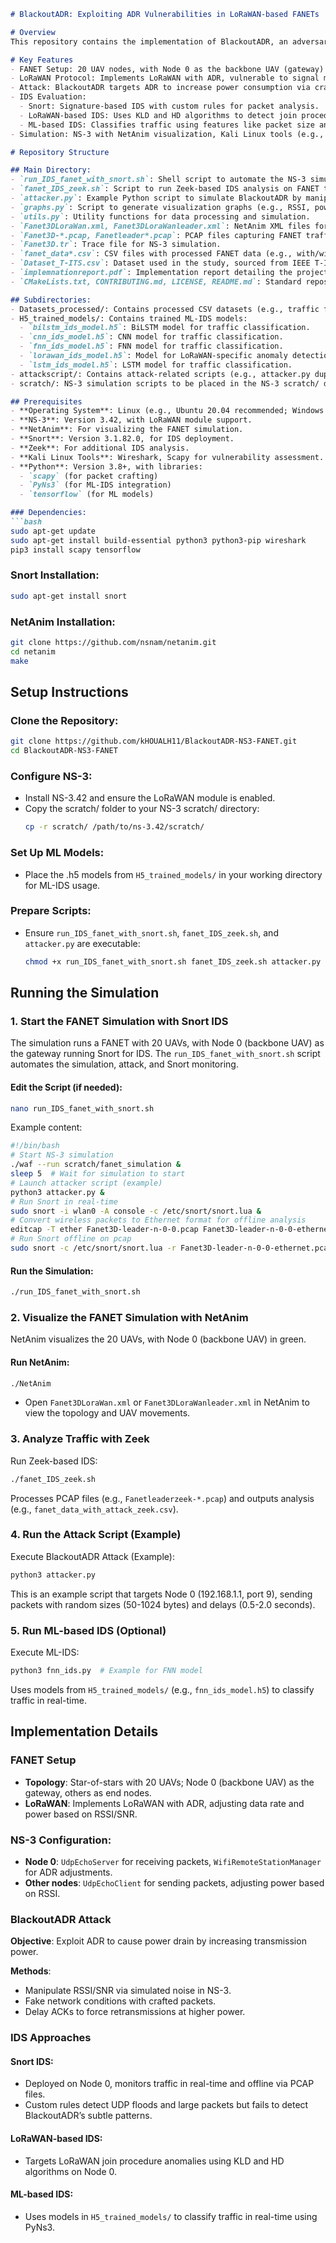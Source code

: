 
```markdown
# BlackoutADR: Exploiting ADR Vulnerabilities in LoRaWAN-based FANETs

# Overview
This repository contains the implementation of BlackoutADR, an adversarial attack targeting the Adaptive Data Rate (ADR) mechanism in LoRaWAN-based Flying Ad Hoc Networks (FANETs). The project simulates a FANET with 20 UAVs using NS-3, where the leader node (Node 0) acts as the central gateway equipped with Intrusion Detection Systems (IDS). BlackoutADR manipulates signal metrics (RSSI/SNR) to trick UAVs into increasing transmission power, causing power drain and potential DDoS attacks. The simulation evaluates IDS effectiveness using Snort, a LoRaWAN-specific IDS (KLD/HD algorithms), and machine learning (ML)-based IDS models, with findings showing evasion by BlackoutADR’s subtle manipulations.

# Key Features
- FANET Setup: 20 UAV nodes, with Node 0 as the backbone UAV (gateway) in a star-of-stars topology.
- LoRaWAN Protocol: Implements LoRaWAN with ADR, vulnerable to signal manipulation.
- Attack: BlackoutADR targets ADR to increase power consumption via crafted packets and delayed ACKs.
- IDS Evaluation:
  - Snort: Signature-based IDS with custom rules for packet analysis.
  - LoRaWAN-based IDS: Uses KLD and HD algorithms to detect join procedure anomalies.
  - ML-based IDS: Classifies traffic using features like packet size and RSSI for advanced detection.
- Simulation: NS-3 with NetAnim visualization, Kali Linux tools (e.g., Scapy, Wireshark) for attack and analysis.

# Repository Structure

## Main Directory:
- `run_IDS_fanet_with_snort.sh`: Shell script to automate the NS-3 simulation, Snort IDS, and attack execution.
- `fanet_IDS_zeek.sh`: Script to run Zeek-based IDS analysis on FANET traffic.
- `attacker.py`: Example Python script to simulate BlackoutADR by manipulating ADR (e.g., packet delays, payload sizes).
- `graphs.py`: Script to generate visualization graphs (e.g., RSSI, power over time).
- `utils.py`: Utility functions for data processing and simulation.
- `Fanet3DLoraWan.xml, Fanet3DLoraWanleader.xml`: NetAnim XML files for visualizing the FANET simulation.
- `Fanet3D-*.pcap, Fanetleader*.pcap`: PCAP files capturing FANET traffic for nodes 0-19 and leader node.
- `Fanet3D.tr`: Trace file for NS-3 simulation.
- `fanet_data*.csv`: CSV files with processed FANET data (e.g., with/without attack, Zeek analysis).
- `Dataset_T-ITS.csv`: Dataset used in the study, sourced from IEEE T-ITS.
- `implemnationreport.pdf`: Implementation report detailing the project setup and findings.
- `CMakeLists.txt, CONTRIBUTING.md, LICENSE, README.md`: Standard repository files.

## Subdirectories:
- Datasets_processed/: Contains processed CSV datasets (e.g., traffic features, attack data). Note: Not all datasets are included due to large file sizes; contact the repository owner for access to full datasets.
- H5_trained_models/: Contains trained ML-IDS models:
  - `bilstm_ids_model.h5`: BiLSTM model for traffic classification.
  - `cnn_ids_model.h5`: CNN model for traffic classification.
  - `fnn_ids_model.h5`: FNN model for traffic classification.
  - `lorawan_ids_model.h5`: Model for LoRaWAN-specific anomaly detection.
  - `lstm_ids_model.h5`: LSTM model for traffic classification.
- attackscript/: Contains attack-related scripts (e.g., attacker.py duplicate, additional attack utilities).
- scratch/: NS-3 simulation scripts to be placed in the NS-3 scratch/ directory for running the FANET simulation.

## Prerequisites
- **Operating System**: Linux (e.g., Ubuntu 20.04 recommended; Windows users can use WSL).
- **NS-3**: Version 3.42, with LoRaWAN module support.
- **NetAnim**: For visualizing the FANET simulation.
- **Snort**: Version 3.1.82.0, for IDS deployment.
- **Zeek**: For additional IDS analysis.
- **Kali Linux Tools**: Wireshark, Scapy for vulnerability assessment.
- **Python**: Version 3.8+, with libraries:
  - `scapy` (for packet crafting)
  - `PyNs3` (for ML-IDS integration)
  - `tensorflow` (for ML models)

### Dependencies:
```bash
sudo apt-get update
sudo apt-get install build-essential python3 python3-pip wireshark
pip3 install scapy tensorflow
```

### Snort Installation:
```bash
sudo apt-get install snort
```

### NetAnim Installation:
```bash
git clone https://github.com/nsnam/netanim.git
cd netanim
make
```

## Setup Instructions

### Clone the Repository:
```bash
git clone https://github.com/kHOUALH11/BlackoutADR-NS3-FANET.git
cd BlackoutADR-NS3-FANET
```

### Configure NS-3:
- Install NS-3.42 and ensure the LoRaWAN module is enabled.
- Copy the scratch/ folder to your NS-3 scratch/ directory:
  ```bash
  cp -r scratch/ /path/to/ns-3.42/scratch/
  ```

### Set Up ML Models:
- Place the .h5 models from `H5_trained_models/` in your working directory for ML-IDS usage.

### Prepare Scripts:
- Ensure `run_IDS_fanet_with_snort.sh`, `fanet_IDS_zeek.sh`, and `attacker.py` are executable:
  ```bash
  chmod +x run_IDS_fanet_with_snort.sh fanet_IDS_zeek.sh attacker.py
  ```

## Running the Simulation

### 1. Start the FANET Simulation with Snort IDS
The simulation runs a FANET with 20 UAVs, with Node 0 (backbone UAV) as the gateway running Snort for IDS. The `run_IDS_fanet_with_snort.sh` script automates the simulation, attack, and Snort monitoring.

#### Edit the Script (if needed):
```bash
nano run_IDS_fanet_with_snort.sh
```
Example content:
```bash
#!/bin/bash
# Start NS-3 simulation
./waf --run scratch/fanet_simulation &
sleep 5  # Wait for simulation to start
# Launch attacker script (example)
python3 attacker.py &
# Run Snort in real-time
sudo snort -i wlan0 -A console -c /etc/snort/snort.lua &
# Convert wireless packets to Ethernet format for offline analysis
editcap -T ether Fanet3D-leader-n-0-0.pcap Fanet3D-leader-n-0-0-ethernet.pcap
# Run Snort offline on pcap
sudo snort -c /etc/snort/snort.lua -r Fanet3D-leader-n-0-0-ethernet.pcap
```

#### Run the Simulation:
```bash
./run_IDS_fanet_with_snort.sh
```

### 2. Visualize the FANET Simulation with NetAnim
NetAnim visualizes the 20 UAVs, with Node 0 (backbone UAV) in green.
#### Run NetAnim:
```bash
./NetAnim
```
- Open `Fanet3DLoraWan.xml` or `Fanet3DLoraWanleader.xml` in NetAnim to view the topology and UAV movements.

### 3. Analyze Traffic with Zeek
Run Zeek-based IDS:
```bash
./fanet_IDS_zeek.sh
```
Processes PCAP files (e.g., `Fanetleaderzeek-*.pcap`) and outputs analysis (e.g., `fanet_data_with_attack_zeek.csv`).

### 4. Run the Attack Script (Example)
Execute BlackoutADR Attack (Example):
```bash
python3 attacker.py
```
This is an example script that targets Node 0 (192.168.1.1, port 9), sending packets with random sizes (50-1024 bytes) and delays (0.5-2.0 seconds).

### 5. Run ML-based IDS (Optional)
Execute ML-IDS:
```bash
python3 fnn_ids.py  # Example for FNN model
```
Uses models from `H5_trained_models/` (e.g., `fnn_ids_model.h5`) to classify traffic in real-time.

## Implementation Details

### FANET Setup
- **Topology**: Star-of-stars with 20 UAVs; Node 0 (backbone UAV) as the gateway, others as end nodes.
- **LoRaWAN**: Implements LoRaWAN with ADR, adjusting data rate and power based on RSSI/SNR.

### NS-3 Configuration:
- **Node 0**: `UdpEchoServer` for receiving packets, `WifiRemoteStationManager` for ADR adjustments.
- **Other nodes**: `UdpEchoClient` for sending packets, adjusting power based on RSSI.

### BlackoutADR Attack
**Objective**: Exploit ADR to cause power drain by increasing transmission power.

**Methods**:
- Manipulate RSSI/SNR via simulated noise in NS-3.
- Fake network conditions with crafted packets.
- Delay ACKs to force retransmissions at higher power.

### IDS Approaches
#### Snort IDS:
- Deployed on Node 0, monitors traffic in real-time and offline via PCAP files.
- Custom rules detect UDP floods and large packets but fails to detect BlackoutADR’s subtle patterns.

#### LoRaWAN-based IDS:
- Targets LoRaWAN join procedure anomalies using KLD and HD algorithms on Node 0.

#### ML-based IDS:
- Uses models in `H5_trained_models/` to classify traffic in real-time using PyNs3.



